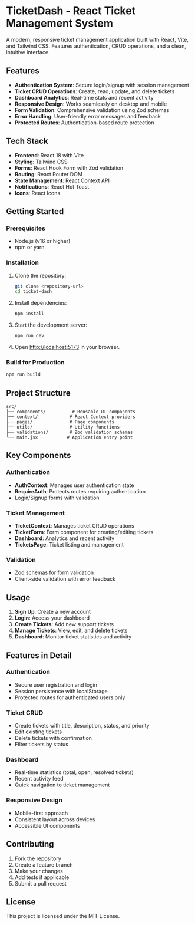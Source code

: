 # TicketDash - React Ticket Management System

A modern, responsive ticket management application built with React, Vite, and Tailwind CSS. Features authentication, CRUD operations, and a clean, intuitive interface.

## Features

- **Authentication System**: Secure login/signup with session management
- **Ticket CRUD Operations**: Create, read, update, and delete tickets
- **Dashboard Analytics**: Real-time stats and recent activity
- **Responsive Design**: Works seamlessly on desktop and mobile
- **Form Validation**: Comprehensive validation using Zod schemas
- **Error Handling**: User-friendly error messages and feedback
- **Protected Routes**: Authentication-based route protection

## Tech Stack

- **Frontend**: React 18 with Vite
- **Styling**: Tailwind CSS
- **Forms**: React Hook Form with Zod validation
- **Routing**: React Router DOM
- **State Management**: React Context API
- **Notifications**: React Hot Toast
- **Icons**: React Icons

## Getting Started

### Prerequisites

- Node.js (v16 or higher)
- npm or yarn

### Installation

1. Clone the repository:

   ```bash
   git clone <repository-url>
   cd ticket-dash
   ```

2. Install dependencies:

   ```bash
   npm install
   ```

3. Start the development server:

   ```bash
   npm run dev
   ```

4. Open [http://localhost:5173](http://localhost:5173) in your browser.

### Build for Production

```bash
npm run build
```

## Project Structure

```
src/
├── components/          # Reusable UI components
├── context/            # React Context providers
├── pages/              # Page components
├── utils/              # Utility functions
├── validations/        # Zod validation schemas
└── main.jsx           # Application entry point
```

## Key Components

### Authentication

- **AuthContext**: Manages user authentication state
- **RequireAuth**: Protects routes requiring authentication
- Login/Signup forms with validation

### Ticket Management

- **TicketContext**: Manages ticket CRUD operations
- **TicketForm**: Form component for creating/editing tickets
- **Dashboard**: Analytics and recent activity
- **TicketsPage**: Ticket listing and management

### Validation

- Zod schemas for form validation
- Client-side validation with error feedback

## Usage

1. **Sign Up**: Create a new account
2. **Login**: Access your dashboard
3. **Create Tickets**: Add new support tickets
4. **Manage Tickets**: View, edit, and delete tickets
5. **Dashboard**: Monitor ticket statistics and activity

## Features in Detail

### Authentication

- Secure user registration and login
- Session persistence with localStorage
- Protected routes for authenticated users only

### Ticket CRUD

- Create tickets with title, description, status, and priority
- Edit existing tickets
- Delete tickets with confirmation
- Filter tickets by status

### Dashboard

- Real-time statistics (total, open, resolved tickets)
- Recent activity feed
- Quick navigation to ticket management

### Responsive Design

- Mobile-first approach
- Consistent layout across devices
- Accessible UI components

## Contributing

1. Fork the repository
2. Create a feature branch
3. Make your changes
4. Add tests if applicable
5. Submit a pull request

## License

This project is licensed under the MIT License.
